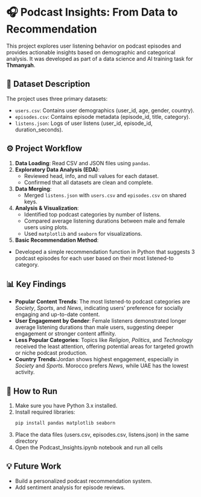 # 🎧 Podcast Insights: From Data to Recommendation

This project explores user listening behavior on podcast episodes and provides actionable insights based on demographic and categorical analysis. It was developed as part of a data science and AI training task for **Thmanyah**.

## 📁 Dataset Description

The project uses three primary datasets:

- `users.csv`: Contains user demographics (user_id, age, gender, country).
- `episodes.csv`: Contains episode metadata (episode_id, title, category).
- `listens.json`: Logs of user listens (user_id, episode_id, duration_seconds).

## ⚙️ Project Workflow

1. **Data Loading**: Read CSV and JSON files using `pandas`.
2. **Exploratory Data Analysis (EDA)**:
   - Reviewed head, info, and null values for each dataset.
   - Confirmed that all datasets are clean and complete.
3. **Data Merging**:
   - Merged `listens.json` with `users.csv` and `episodes.csv` on shared keys.
4. **Analysis & Visualization**:
   - Identified top podcast categories by number of listens.
   - Compared average listening durations between male and female users using plots.
   - Used `matplotlib` and `seaborn` for visualizations.
5. **Basic Recommendation Method**:
- Developed a simple recommendation function in Python that suggests 3 podcast episodes for each user based on their most listened-to category.
## 📊 Key Findings

- **Popular Content Trends**: The most listened-to podcast categories are *Society*, *Sports*, and *News*, indicating users' preference for socially engaging and up-to-date content.
- **User Engagement by Gender**: Female listeners demonstrated longer average listening durations than male users, suggesting deeper engagement or stronger content affinity.
- **Less Popular Categories**: Topics like *Religion*, *Politics*, and *Technology* received the least attention, offering potential areas for targeted growth or niche podcast production.
- **Country Trends**:Jordan shows highest engagement, especially in *Society* and *Sports*. Morocco prefers *News*, while UAE has the lowest activity.


## 🚀 How to Run

1. Make sure you have Python 3.x installed.
2. Install required libraries:
   ```bash
   pip install pandas matplotlib seaborn
   ```
3. Place the data files (users.csv, episodes.csv, listens.json) in the same directory
4. Open the Podcast_Insights.ipynb notebook and run all cells

## 💡 Future Work
* Build a personalized podcast recommendation system.
* Add sentiment analysis for episode reviews.

 
